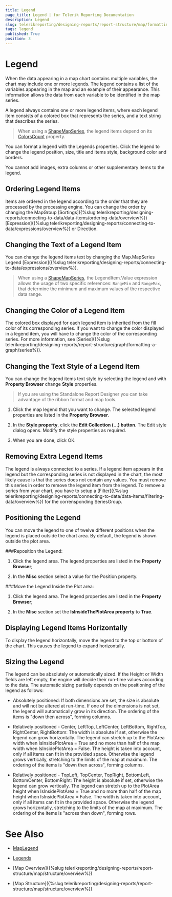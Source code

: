```yaml
---
title: Legend
page_title: Legend | for Telerik Reporting Documentation
description: Legend
slug: telerikreporting/designing-reports/report-structure/map/formatting-a-map/legend
tags: legend
published: True
position: 3
---
```


# Legend



When the data appearing in a map chart contains multiple variables, the chart may include one or more legends.         The legend contains a list of the variables appearing in the map and an example of their appearance.         This information allows the data from each variable to be identified in the map series.       

A legend always contains one or more legend items, where each legend item consists of a colored box that represents the series,         and a text string that describes the series.       

> When using a  [ShapeMapSeries](/reporting/api/Telerik.Reporting.ShapeMapSeries), the legend items depend on its            [ColorsCount](/reporting/api/Telerik.Reporting.ShapeMapSeries#Telerik_Reporting_ShapeMapSeries_ColorsCount)  property.         

You can format a legend with the Legends properties.         Click the legend to change the legend position, size, title and items style, background color and borders.       

You cannot add images, extra columns or other supplementary items to the legend.       

## Ordering Legend Items

Items are ordered in the legend according to the order that they are processed by the processing engine.           You can change the order by changing the MapGroup [Sortings]({%slug telerikreporting/designing-reports/connecting-to-data/data-items/ordering-data/overview%})[Expression]({%slug telerikreporting/designing-reports/connecting-to-data/expressions/overview%}) or Direction.         

## Changing the Text of a Legend Item

You can change the legend items text by changing the Map.MapSeries Legend [Expression]({%slug telerikreporting/designing-reports/connecting-to-data/expressions/overview%}).         

> When using a  [ShapeMapSeries](/reporting/api/Telerik.Reporting.ShapeMapSeries), the LegendItem.Value expression allows the usage             of two specific references: `RangeMin` and `RangeMax`, that determine the minimum and maximum values             of the respective data range.           

## Changing the Color of a Legend Item

The colored box displayed for each legend item is inherited from the fill color of its corresponding series.           If you want to change the color displayed in a legend item, you will have to change the color of the corresponding series.           For more information, see [Series]({%slug telerikreporting/designing-reports/report-structure/graph/formatting-a-graph/series%}).         

## Changing the Text Style of a Legend Item

You can change the legend items text style by selecting the legend and with __Property Browser__  change __Style__  properties.         

> If you are using the Standalone Report Designer you can take advantage of the ribbon format and map tools.           

1. Click the map legend that you want to change.    The selected legend properties are listed in the __Property Browser__.                 

1. In the __Style property__, click the __Edit Collection (…) button__. The Edit style dialog opens.                                       Modify the style properties as required.                 

1. When you are done, click OK.                 

## Removing Extra Legend Items

The legend is always connected to a series.           If a legend item appears in the legend but the corresponding series is not displayed in the chart,           the most likely cause is that the series does not contain any values.           You must remove this series in order to remove the legend item from the legend.           To remove a series from your chart, you have to setup a [Filter]({%slug telerikreporting/designing-reports/connecting-to-data/data-items/filtering-data/overview%}) for the corrensponding SeriesGroup.         

## Positioning the Legend

You can move the legend to one of twelve different positions when the legend is placed outside the chart area.           By default, the legend is shown outside the plot area.         

###Reposition the Legend:

1. Click the legend area.    The legend properties are listed in the __Property Browser__;                 

1. In the __Misc__  section select a value for the Position property.                 

###Move the Legend Inside the Plot area:

1. Click the legend area.    The legend properties are listed in the __Property Browser__;                 

1. In the __Misc__  section set the __IsInsideThePlotArea property__  to __True__.                 

## Displaying Legend Items Horizontally

To display the legend horizontally, move the legend to the top or bottom of the chart. This causes the legend to expand horizontally.         

## Sizing the Legend

The legend can be absolutely or automatically sized.           If the Height or Width fields are left empty, the engine will decide their run-time values according to the data.           The automatic sizing partially depends on the positioning of the legend as follows:         

* Absolutely positioned:             If both dimensions are set, the size is absolute and will not be altered at run-time.             If one of the dimensions is not set, the legend will automatically grow in its direction.             The ordering of the items is "down then across", forming columns.             

* Relatively positioned - Center, LeftTop, LeftCenter, LeftBottom, RightTop, RightCenter, RightBottom:             The width is absolute if set, otherwise the legend can grow horizontally.               The legend can stretch up to the PlotArea width when IsInsidePlotArea = True and no more than half of the map width when IsInsidePlotArea = False.             The height is taken into account, only if all items can fit in the provided space.               Otherwise the legend grows vertically, stretching to the limits of the map at maximum.             The ordering of the items is "down then across", forming columns.             

* Relatively positioned - TopLeft, TopCenter, TopRight, BottomLeft, BottomCenter, BottomRight:             The height is absolute if set, otherwise the legend can grow vertically.               The legend can stretch up to the PlotArea height when IsInsidePlotArea = True and no more than half of the map height when IsInsidePlotArea = False.             The width is taken into account, only if all items can fit in the provided space.               Otherwise the legend grows horizontally, stretching to the limits of the map at maximum.             The ordering of the items is "across then down", forming rows.             

# See Also
 

* [MapLegend](/reporting/api/Telerik.Reporting.MapLegend)  

* [Legends](/reporting/api/Telerik.Reporting.Map#Telerik_Reporting_Map_Legends) 

 

* [Map Overview]({%slug telerikreporting/designing-reports/report-structure/map/structure/overview%})

 

* [Map Structure]({%slug telerikreporting/designing-reports/report-structure/map/structure/overview%})

